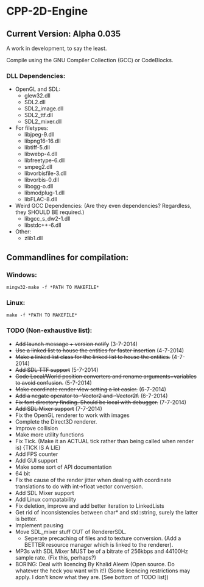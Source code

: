 # CPP-2D-Engine
## Current Version: Alpha 0.035
A work in development, to say the least.

Compile using the GNU Compiler Collection (GCC) or CodeBlocks.

### DLL Dependencies:
- OpenGL and SDL:
  - glew32.dll
  - SDL2.dll
  - SDL2_image.dll
  - SDL2_ttf.dll
  - SDL2_mixer.dll
- For filetypes:
  - libjpeg-9.dll
  - libpng16-16.dll
  - libtiff-5.dll
  - libwebp-4.dll
  - libfreetype-6.dll
  - smpeg2.dll
  - libvorbisfile-3.dll
  - libvorbis-0.dll
  - libogg-o.dll
  - libmodplug-1.dll
  - libFLAC-8.dll
- Weird GCC Dependencies: (Are they even dependencies? Regardless, they SHOULD BE required.)
  - libgcc_s_dw2-1.dll
  - libstdc++-6.dll
- Other:
  - zlib1.dll
  
## Commandlines for compilation:
### Windows:
	mingw32-make -f *PATH TO MAKEFILE*
### Linux:
	make -f *PATH TO MAKEFILE*
	
### TODO (Non-exhaustive list):
- ~~Add launch message + version notify~~ (3-7-2014)
- ~~Use a linked list to house the entities for faster insertion~~ (4-7-2014)
- ~~Make a linked list class for the linked list to house the entities.~~ (4-7-2014)
- ~~Add SDL TTF support~~ (5-7-2014)
- ~~Code Local/World position converters and rename arguments+variables to avoid confusion.~~ (5-7-2014)
- ~~Make coordinate render view setting a lot easier.~~ (6-7-2014)
- ~~Add a negate operator to -Vector2 and -Vector2f.~~ (6-7-2014)
- ~~Fix font directory finding. Should be local with debugger.~~ (7-7-2014)
- ~~Add SDL Mixer support~~ (7-7-2014)
- Fix the OpenGL renderer to work with images
- Complete the Direct3D renderer.
- Improve collision
- Make more utility functions
- Fix Tick. (Make it an ACTUAL tick rather than being called when render is) {TICK IS A LIE}
- Add FPS counter
- Add GUI support
- Make some sort of API documentation
- 64 bit
- Fix the cause of the render jitter when dealing with coordinate translations to do with int->float vector conversion.
- Add SDL Mixer support
- Add Linux compatability
- Fix deletion, improve and add better iteration to LinkedLists
- Get rid of inconsistencies between char* and std::string, surely the latter is better.
- Implement pausing
- Move SDL_mixer stuff OUT of RendererSDL.
  - Seperate precaching of files and to texture conversion. (Add a BETTER resource manager which is linked to the renderer).
- MP3s with SDL Mixer MUST be of a bitrate of 256kbps and 44100Hz sample rate. (Fix this, perhaps?)
- BORING: Deal with licencing
By Khalid Aleem
(Open source. Do whatever the heck you want with it!)
(Some licencing restrictions may apply. I don't know what they are. [See bottom of TODO list])



